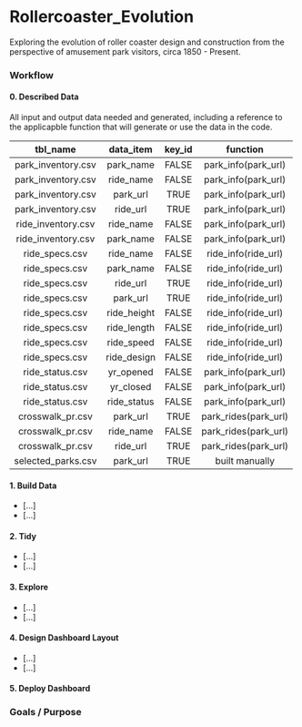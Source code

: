 # Rollercoaster_Evolution
Exploring the evolution of roller coaster design and construction from the perspective of amusement park visitors, circa 1850 - Present.  

### **Workflow** 

#### 0. Described Data
All input and output data needed and generated, including a reference to the applicapble function that will generate or use the data in the code.  

  | tbl_name          | data_item   | key_id | function           |
  |   :---:           |   :---:     | :---:  |:---:               |
  | park_inventory.csv| park_name   | FALSE  |park_info(park_url) |
  | park_inventory.csv| ride_name   | FALSE  |park_info(park_url) |
  | park_inventory.csv| park_url    | TRUE   |park_info(park_url) |
  | park_inventory.csv| ride_url    | TRUE   |park_info(park_url) |
  | ride_inventory.csv| ride_name   | FALSE  |park_info(park_url) |
  | ride_inventory.csv| park_name   | FALSE  |park_info(park_url) | 
  | ride_specs.csv    | ride_name   | FALSE  |ride_info(ride_url) |
  | ride_specs.csv    | park_name   | FALSE  |ride_info(ride_url) | 
  | ride_specs.csv    | ride_url    | TRUE   |ride_info(ride_url) |
  | ride_specs.csv    | park_url    | TRUE   |ride_info(ride_url) | 
  | ride_specs.csv    | ride_height | FALSE  |ride_info(ride_url) |
  | ride_specs.csv    | ride_length | FALSE  |ride_info(ride_url) | 
  | ride_specs.csv    | ride_speed  | FALSE  |ride_info(ride_url) | 
  | ride_specs.csv    | ride_design | FALSE  |ride_info(ride_url) |
  | ride_status.csv   | yr_opened   | FALSE  |park_info(park_url) |
  | ride_status.csv   | yr_closed   | FALSE  |park_info(park_url) |
  | ride_status.csv   | ride_status | FALSE  |park_info(park_url) |
  | crosswalk_pr.csv  | park_url    | TRUE   |park_rides(park_url)| 
  | crosswalk_pr.csv  | ride_name   | FALSE  |park_rides(park_url)| 
  | crosswalk_pr.csv  | ride_url    | TRUE   |park_rides(park_url)|
  | selected_parks.csv| park_url    | TRUE   |built manually     |

#### 1. Build Data
  - [...]
  - [...]
  
#### 2. Tidy 
  - [...]
  - [...]
  
#### 3.  Explore
  - [...]
  - [...]
  
#### 4. Design Dashboard Layout
  - [...]
  - [...]
  
#### 5. Deploy Dashboard

### **Goals / Purpose**

